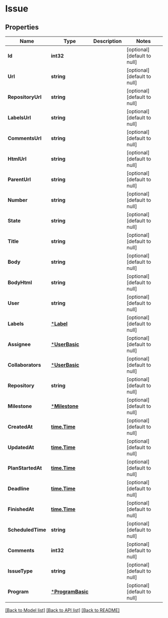 # Issue

## Properties
Name | Type | Description | Notes
------------ | ------------- | ------------- | -------------
**Id** | **int32** |  | [optional] [default to null]
**Url** | **string** |  | [optional] [default to null]
**RepositoryUrl** | **string** |  | [optional] [default to null]
**LabelsUrl** | **string** |  | [optional] [default to null]
**CommentsUrl** | **string** |  | [optional] [default to null]
**HtmlUrl** | **string** |  | [optional] [default to null]
**ParentUrl** | **string** |  | [optional] [default to null]
**Number** | **string** |  | [optional] [default to null]
**State** | **string** |  | [optional] [default to null]
**Title** | **string** |  | [optional] [default to null]
**Body** | **string** |  | [optional] [default to null]
**BodyHtml** | **string** |  | [optional] [default to null]
**User** | **string** |  | [optional] [default to null]
**Labels** | [***Label**](Label.md) |  | [optional] [default to null]
**Assignee** | [***UserBasic**](UserBasic.md) |  | [optional] [default to null]
**Collaborators** | [***UserBasic**](UserBasic.md) |  | [optional] [default to null]
**Repository** | **string** |  | [optional] [default to null]
**Milestone** | [***Milestone**](Milestone.md) |  | [optional] [default to null]
**CreatedAt** | [**time.Time**](time.Time.md) |  | [optional] [default to null]
**UpdatedAt** | [**time.Time**](time.Time.md) |  | [optional] [default to null]
**PlanStartedAt** | [**time.Time**](time.Time.md) |  | [optional] [default to null]
**Deadline** | [**time.Time**](time.Time.md) |  | [optional] [default to null]
**FinishedAt** | [**time.Time**](time.Time.md) |  | [optional] [default to null]
**ScheduledTime** | **string** |  | [optional] [default to null]
**Comments** | **int32** |  | [optional] [default to null]
**IssueType** | **string** |  | [optional] [default to null]
**Program** | [***ProgramBasic**](ProgramBasic.md) |  | [optional] [default to null]

[[Back to Model list]](../README.md#documentation-for-models) [[Back to API list]](../README.md#documentation-for-api-endpoints) [[Back to README]](../README.md)


